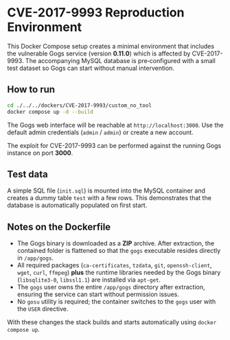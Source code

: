 # CVE-2017-9993 Reproduction Environment

This Docker Compose setup creates a minimal environment that includes the vulnerable Gogs service (version **0.11.0**) which is affected by CVE-2017-9993. The accompanying MySQL database is pre‑configured with a small test dataset so Gogs can start without manual intervention.

## How to run
```bash
cd ./../../dockers/CVE-2017-9993/custom_no_tool
docker compose up -d --build
```

The Gogs web interface will be reachable at `http://localhost:3000`. Use the default admin credentials (`admin` / `admin`) or create a new account.

The exploit for CVE-2017-9993 can be performed against the running Gogs instance on port **3000**.

## Test data
A simple SQL file (`init.sql`) is mounted into the MySQL container and creates a dummy table `test` with a few rows. This demonstrates that the database is automatically populated on first start.

## Notes on the Dockerfile
* The Gogs binary is downloaded as a **ZIP** archive. After extraction, the contained folder is flattened so that the `gogs` executable resides directly in `/app/gogs`.
* All required packages (`ca-certificates`, `tzdata`, `git`, `openssh-client`, `wget`, `curl`, `ffmpeg`) **plus** the runtime libraries needed by the Gogs binary (`libsqlite3-0`, `libssl1.1`) are installed via `apt-get`.
* The `gogs` user owns the entire `/app/gogs` directory after extraction, ensuring the service can start without permission issues.
* No `gosu` utility is required; the container switches to the `gogs` user with the `USER` directive.

With these changes the stack builds and starts automatically using `docker compose up`.